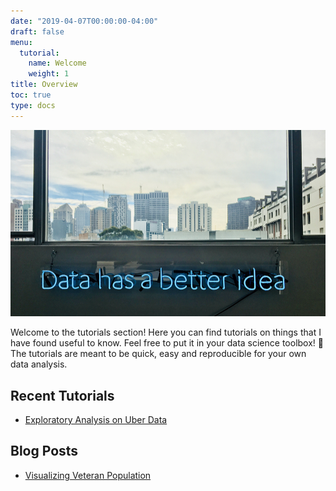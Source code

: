 ```yaml
---
date: "2019-04-07T00:00:00-04:00"
draft: false
menu:
  tutorial:
    name: Welcome
    weight: 1
title: Overview
toc: true
type: docs
---
```


![jpg](./data.jpg)

Welcome to the tutorials section! Here you can find tutorials on things that I have found useful to know.  Feel free to put it in your data science toolbox! 🧰 The tutorials are meant to be quick, easy and reproducible for your own data analysis.

## <b>Recent Tutorials</b>
- [Exploratory Analysis on Uber Data](https://jackylam.io/tutorial/uber-data/)

## <b>Blog Posts</b>
- [Visualizing Veteran Population](https://jackylam.io/blog/veterans/)